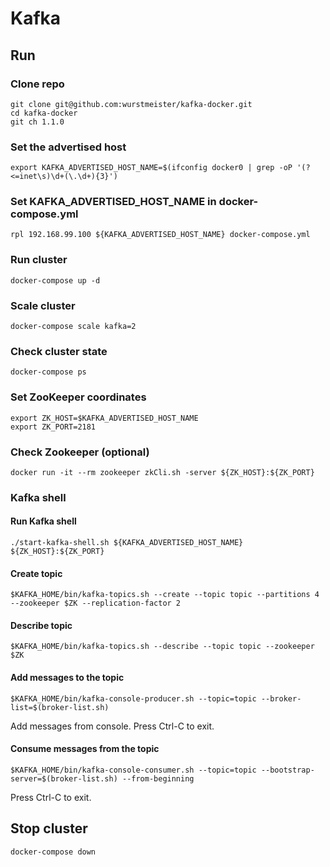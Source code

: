 # Kafka
## Run

### Clone repo
```
git clone git@github.com:wurstmeister/kafka-docker.git
cd kafka-docker
git ch 1.1.0
```

### Set the advertised host
`export KAFKA_ADVERTISED_HOST_NAME=$(ifconfig docker0 | grep -oP '(?<=inet\s)\d+(\.\d+){3}')`

### Set KAFKA_ADVERTISED_HOST_NAME in docker-compose.yml
`rpl 192.168.99.100 ${KAFKA_ADVERTISED_HOST_NAME} docker-compose.yml`

### Run cluster
`docker-compose up -d`

### Scale cluster
`docker-compose scale kafka=2`

### Check cluster state
`docker-compose ps`

### Set ZooKeeper coordinates
```
export ZK_HOST=$KAFKA_ADVERTISED_HOST_NAME
export ZK_PORT=2181
```

### Check Zookeeper (optional)
`docker run -it --rm zookeeper zkCli.sh -server ${ZK_HOST}:${ZK_PORT}`

### Kafka shell
#### Run Kafka shell
`./start-kafka-shell.sh ${KAFKA_ADVERTISED_HOST_NAME} ${ZK_HOST}:${ZK_PORT}`
#### Create topic
`$KAFKA_HOME/bin/kafka-topics.sh --create --topic topic --partitions 4 --zookeeper $ZK --replication-factor 2`
#### Describe topic
`$KAFKA_HOME/bin/kafka-topics.sh --describe --topic topic --zookeeper $ZK`
#### Add messages to the topic
`$KAFKA_HOME/bin/kafka-console-producer.sh --topic=topic --broker-list=$(broker-list.sh)`

Add messages from console. Press Ctrl-C to exit.

#### Consume messages from the topic
`$KAFKA_HOME/bin/kafka-console-consumer.sh --topic=topic --bootstrap-server=$(broker-list.sh) --from-beginning`

Press Ctrl-C to exit.

## Stop cluster
`docker-compose down`
